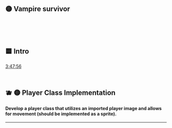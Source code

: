 ## 🟡 Vampire survivor



<br>
<br>
<br>

## 🟦 Intro





[3:47:56](https://youtu.be/8OMghdHP-zs?si=Q9UgY9U1Et1Ck8mf&t=13676)

<br>

## 🫐 🟡 Player Class Implementation

#### Develop a player class that utilizes an imported player image and allows for movement (should be implemented as a sprite).

---

<br>